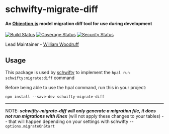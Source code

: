 # schwifty-migrate-diff

#### An [Objection.js](https://vincit.github.io/objection.js) model migration diff tool for use during development

[![Build Status](https://travis-ci.org/BigRoomStudios/schwifty-migrate-diff.svg?branch=master)](https://travis-ci.org/BigRoomStudios/schwifty-migrate-diff) [![Coverage Status](https://coveralls.io/repos/github/BigRoomStudios/schwifty-migrate-diff/badge.svg?branch=master)](https://coveralls.io/github/BigRoomStudios/schwifty-migrate-diff?branch=master) [![Security Status](https://nodesecurity.io/orgs/big-room-studios/projects/3f03e446-4689-49b3-9d82-ab3070eea553/badge)](https://nodesecurity.io/orgs/big-room-studios/projects/3f03e446-4689-49b3-9d82-ab3070eea553)

Lead Maintainer - [William Woodruff](https://github.com/wswoodruff)

## Usage
This package is used by [schwifty](https://github.com/hapipal/schwifty) to implement the `hpal run schwifty:migrate:diff` command

Before being able to use the hpal command, run this in your project:
```
npm install --save-dev schwifty-migrate-diff
```

---

NOTE: **_schwifty-migrate-diff will only generate a migration file, it does not run migrations with Knex_** (will not apply these changes to your tables) -- that will happen depending on your settings with schwifty -- `options.migrateOnStart`
